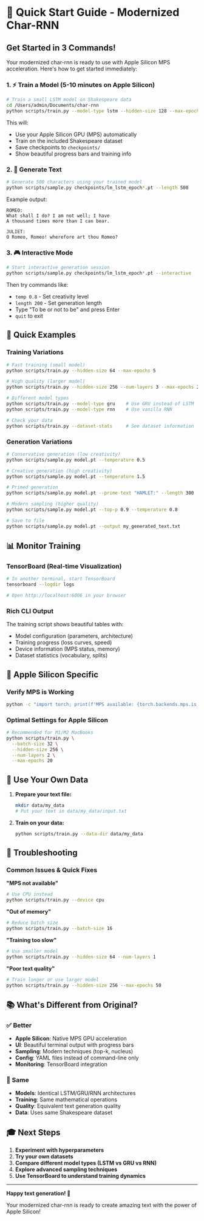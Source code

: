 # 🚀 Quick Start Guide - Modernized Char-RNN

## Get Started in 3 Commands!

Your modernized char-rnn is ready to use with Apple Silicon MPS acceleration. Here's how to get started immediately:

### 1. ⚡ Train a Model (5-10 minutes on Apple Silicon)

```bash
# Train a small LSTM model on Shakespeare data
cd /Users/admin/Documents/char-rnn
python scripts/train.py --model-type lstm --hidden-size 128 --max-epochs 10
```

This will:
- Use your Apple Silicon GPU (MPS) automatically
- Train on the included Shakespeare dataset
- Save checkpoints to `checkpoints/`
- Show beautiful progress bars and training info

### 2. 🎨 Generate Text

```bash
# Generate 500 characters using your trained model
python scripts/sample.py checkpoints/lm_lstm_epoch*.pt --length 500
```

Example output:
```
ROMEO:
What shall I do? I am not well; I have
A thousand times more than I can bear.

JULIET:
O Romeo, Romeo! wherefore art thou Romeo?
```

### 3. 🎮 Interactive Mode

```bash
# Start interactive generation session
python scripts/sample.py checkpoints/lm_lstm_epoch*.pt --interactive
```

Then try commands like:
- `temp 0.8` - Set creativity level
- `length 200` - Set generation length  
- Type "To be or not to be" and press Enter
- `quit` to exit

## 🎯 Quick Examples

### Training Variations

```bash
# Fast training (small model)
python scripts/train.py --hidden-size 64 --max-epochs 5

# High quality (larger model)
python scripts/train.py --hidden-size 256 --num-layers 3 --max-epochs 25

# Different model types
python scripts/train.py --model-type gru    # Use GRU instead of LSTM
python scripts/train.py --model-type rnn    # Use vanilla RNN

# Check your data
python scripts/train.py --dataset-stats     # See dataset information
```

### Generation Variations

```bash
# Conservative generation (low creativity)
python scripts/sample.py model.pt --temperature 0.5

# Creative generation (high creativity)
python scripts/sample.py model.pt --temperature 1.5

# Primed generation
python scripts/sample.py model.pt --prime-text "HAMLET:" --length 300

# Modern sampling (higher quality)
python scripts/sample.py model.pt --top-p 0.9 --temperature 0.8

# Save to file
python scripts/sample.py model.pt --output my_generated_text.txt
```

## 📊 Monitor Training

### TensorBoard (Real-time Visualization)
```bash
# In another terminal, start TensorBoard
tensorboard --logdir logs

# Open http://localhost:6006 in your browser
```

### Rich CLI Output
The training script shows beautiful tables with:
- Model configuration (parameters, architecture)
- Training progress (loss curves, speed)
- Device information (MPS status, memory)
- Dataset statistics (vocabulary, splits)

## 🍎 Apple Silicon Specific

### Verify MPS is Working
```bash
python -c "import torch; print(f'MPS available: {torch.backends.mps.is_available()}')"
```

### Optimal Settings for Apple Silicon
```bash
# Recommended for M1/M2 MacBooks
python scripts/train.py \
  --batch-size 32 \
  --hidden-size 256 \
  --num-layers 2 \
  --max-epochs 20
```

## 🔧 Use Your Own Data

1. **Prepare your text file:**
   ```bash
   mkdir data/my_data
   # Put your text in data/my_data/input.txt
   ```

2. **Train on your data:**
   ```bash
   python scripts/train.py --data-dir data/my_data
   ```

## 🐛 Troubleshooting

### Common Issues & Quick Fixes

**"MPS not available"**
```bash
# Use CPU instead
python scripts/train.py --device cpu
```

**"Out of memory"**
```bash
# Reduce batch size
python scripts/train.py --batch-size 16
```

**"Training too slow"**
```bash
# Use smaller model
python scripts/train.py --hidden-size 64 --num-layers 1
```

**"Poor text quality"**
```bash
# Train longer or use larger model
python scripts/train.py --hidden-size 256 --max-epochs 50
```

## 📚 What's Different from Original?

### ✅ Better
- **Apple Silicon**: Native MPS GPU acceleration
- **UI**: Beautiful terminal output with progress bars
- **Sampling**: Modern techniques (top-k, nucleus)
- **Config**: YAML files instead of command-line only
- **Monitoring**: TensorBoard integration

### 🔄 Same
- **Models**: Identical LSTM/GRU/RNN architectures
- **Training**: Same mathematical operations
- **Quality**: Equivalent text generation quality
- **Data**: Uses same Shakespeare dataset

## 🎓 Next Steps

1. **Experiment with hyperparameters**
2. **Try your own datasets**  
3. **Compare different model types (LSTM vs GRU vs RNN)**
4. **Explore advanced sampling techniques**
5. **Use TensorBoard to understand training dynamics**

---

**Happy text generation! 🎉**

Your modernized char-rnn is ready to create amazing text with the power of Apple Silicon!
